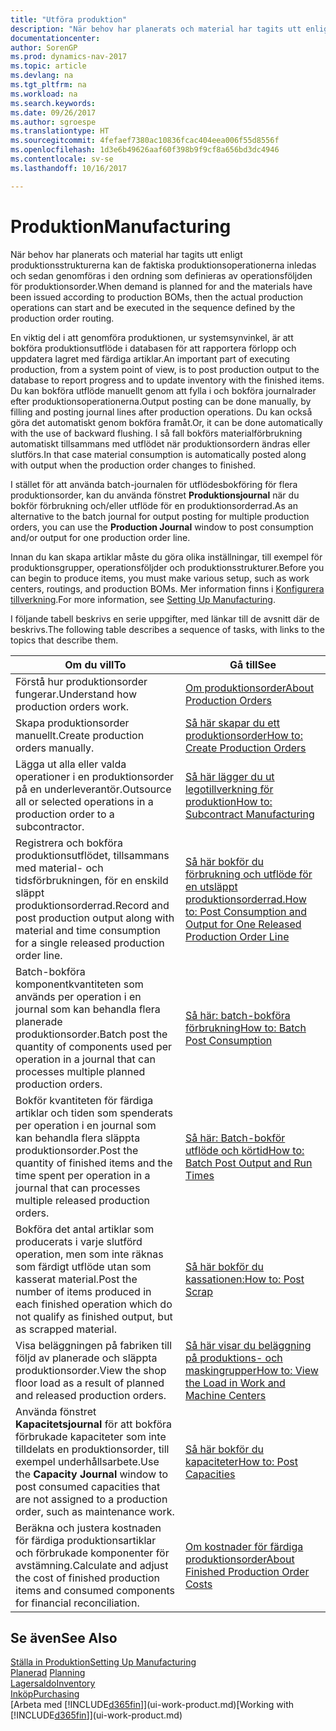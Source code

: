 ```yaml
---
title: "Utföra produktion"
description: "När behov har planerats och material har tagits utt enligt produktionsstrukturerna kan de faktiska produktionsoperationerna inledas och sedan genomföras i den ordning som definieras av operationsföljden för produktionsorder."
documentationcenter: 
author: SorenGP
ms.prod: dynamics-nav-2017
ms.topic: article
ms.devlang: na
ms.tgt_pltfrm: na
ms.workload: na
ms.search.keywords: 
ms.date: 09/26/2017
ms.author: sgroespe
ms.translationtype: HT
ms.sourcegitcommit: 4fefaef7380ac10836fcac404eea006f55d8556f
ms.openlocfilehash: 1d3e6b49626aaf60f398b9f9cf8a656bd3dc4946
ms.contentlocale: sv-se
ms.lasthandoff: 10/16/2017

---
```

# <a name="manufacturing"></a><span data-ttu-id="e73f6-103">Produktion</span><span class="sxs-lookup"><span data-stu-id="e73f6-103">Manufacturing</span></span>
<span data-ttu-id="e73f6-104">När behov har planerats och material har tagits utt enligt produktionsstrukturerna kan de faktiska produktionsoperationerna inledas och sedan genomföras i den ordning som definieras av operationsföljden för produktionsorder.</span><span class="sxs-lookup"><span data-stu-id="e73f6-104">When demand is planned for and the materials have been issued according to production BOMs, then the actual production operations can start and be executed in the sequence defined by the production order routing.</span></span>  

<span data-ttu-id="e73f6-105">En viktig del i att genomföra produktionen, ur systemsynvinkel, är att bokföra produktionsutflöde i databasen för att rapportera förlopp och uppdatera lagret med färdiga artiklar.</span><span class="sxs-lookup"><span data-stu-id="e73f6-105">An important part of executing production, from a system point of view, is to post production output to the database to report progress and to update inventory with the finished items.</span></span> <span data-ttu-id="e73f6-106">Du kan bokföra utflöde manuellt genom att fylla i och bokföra journalrader efter produktionsoperationerna.</span><span class="sxs-lookup"><span data-stu-id="e73f6-106">Output posting can be done manually, by filling and posting journal lines after production operations.</span></span> <span data-ttu-id="e73f6-107">Du kan också göra det automatiskt genom bokföra framåt.</span><span class="sxs-lookup"><span data-stu-id="e73f6-107">Or, it can be done automatically with the use of backward flushing.</span></span> <span data-ttu-id="e73f6-108">I så fall bokförs materialförbrukning automatiskt tillsammans med utflödet när produktionsordern ändras eller slutförs.</span><span class="sxs-lookup"><span data-stu-id="e73f6-108">In that case material consumption is automatically posted along with output when the production order changes to finished.</span></span>  

<span data-ttu-id="e73f6-109">I stället för att använda batch-journalen för utflödesbokföring för flera produktionsorder, kan du använda fönstret **Produktionsjournal** när du bokför förbrukning och/eller utflöde för en produktionsorderrad.</span><span class="sxs-lookup"><span data-stu-id="e73f6-109">As an alternative to the batch journal for output posting for multiple production orders, you can use the **Production Journal** window to post consumption and/or output for one production order line.</span></span>

<span data-ttu-id="e73f6-110">Innan du kan skapa artiklar måste du göra olika inställningar, till exempel för produktionsgrupper, operationsföljder och produktionsstrukturer.</span><span class="sxs-lookup"><span data-stu-id="e73f6-110">Before you can begin to produce items, you must make various setup, such as work centers, routings, and production BOMs.</span></span> <span data-ttu-id="e73f6-111">Mer information finns i [Konfigurera tillverkning](production-configure-production-processes.md).</span><span class="sxs-lookup"><span data-stu-id="e73f6-111">For more information, see [Setting Up Manufacturing](production-configure-production-processes.md).</span></span>

<span data-ttu-id="e73f6-112">I följande tabell beskrivs en serie uppgifter, med länkar till de avsnitt där de beskrivs.</span><span class="sxs-lookup"><span data-stu-id="e73f6-112">The following table describes a sequence of tasks, with links to the topics that describe them.</span></span>   

|<span data-ttu-id="e73f6-113">**Om du vill**</span><span class="sxs-lookup"><span data-stu-id="e73f6-113">**To**</span></span>|<span data-ttu-id="e73f6-114">**Gå till**</span><span class="sxs-lookup"><span data-stu-id="e73f6-114">**See**</span></span>|  
|------------|-------------|  
|<span data-ttu-id="e73f6-115">Förstå hur produktionsorder fungerar.</span><span class="sxs-lookup"><span data-stu-id="e73f6-115">Understand how production orders work.</span></span>|[<span data-ttu-id="e73f6-116">Om produktionsorder</span><span class="sxs-lookup"><span data-stu-id="e73f6-116">About Production Orders</span></span>](production-about-production-orders.md)|
|<span data-ttu-id="e73f6-117">Skapa produktionsorder manuellt.</span><span class="sxs-lookup"><span data-stu-id="e73f6-117">Create production orders manually.</span></span>|[<span data-ttu-id="e73f6-118">Så här skapar du ett produktionsorder</span><span class="sxs-lookup"><span data-stu-id="e73f6-118">How to: Create Production Orders</span></span>](production-how-to-create-production-orders.md)|
|<span data-ttu-id="e73f6-119">Lägga ut alla eller valda operationer i en produktionsorder på en underleverantör.</span><span class="sxs-lookup"><span data-stu-id="e73f6-119">Outsource all or selected operations in a production order to a subcontractor.</span></span>|[<span data-ttu-id="e73f6-120">Så här lägger du ut legotillverkning för produktion</span><span class="sxs-lookup"><span data-stu-id="e73f6-120">How to: Subcontract Manufacturing</span></span>](production-how-to-subcontract-manufacturing.md)|
|<span data-ttu-id="e73f6-121">Registrera och bokföra produktionsutflödet, tillsammans med material- och tidsförbrukningen, för en enskild släppt produktionsorderrad.</span><span class="sxs-lookup"><span data-stu-id="e73f6-121">Record and post production output along with material and time consumption for a single released production order line.</span></span>|[<span data-ttu-id="e73f6-122">Så här bokför du förbrukning och utflöde för en utsläppt produktionsorderrad.</span><span class="sxs-lookup"><span data-stu-id="e73f6-122">How to: Post Consumption and Output for One Released Production Order Line</span></span>](production-how-to-register-consumption-and-output.md)|  
|<span data-ttu-id="e73f6-123">Batch-bokföra komponentkvantiteten som används per operation i en journal som kan behandla flera planerade produktionsorder.</span><span class="sxs-lookup"><span data-stu-id="e73f6-123">Batch post the quantity of components used per operation in a journal that can processes multiple planned production orders.</span></span>|[<span data-ttu-id="e73f6-124">Så här: batch-bokföra förbrukning</span><span class="sxs-lookup"><span data-stu-id="e73f6-124">How to: Batch Post Consumption</span></span>](production-how-to-post-consumption.md)|
|<span data-ttu-id="e73f6-125">Bokför kvantiteten för färdiga artiklar och tiden som spenderats per operation i en journal som kan behandla flera släppta produktionsorder.</span><span class="sxs-lookup"><span data-stu-id="e73f6-125">Post the quantity of finished items and the time spent per operation in a journal that can processes multiple released production orders.</span></span>|[<span data-ttu-id="e73f6-126">Så här: Batch-bokför utflöde och körtid</span><span class="sxs-lookup"><span data-stu-id="e73f6-126">How to: Batch Post Output and Run Times</span></span>](production-how-to-post-output-quantity.md)|  
|<span data-ttu-id="e73f6-127">Bokföra det antal artiklar som producerats i varje slutförd operation, men som inte räknas som färdigt utflöde utan som kasserat material.</span><span class="sxs-lookup"><span data-stu-id="e73f6-127">Post the number of items produced in each finished operation which do not qualify as finished output, but as scrapped material.</span></span>|[<span data-ttu-id="e73f6-128">Så här bokför du kassationen:</span><span class="sxs-lookup"><span data-stu-id="e73f6-128">How to: Post Scrap</span></span>](production-how-to-post-scrap.md)|
|<span data-ttu-id="e73f6-129">Visa beläggningen på fabriken till följd av planerade och släppta produktionsorder.</span><span class="sxs-lookup"><span data-stu-id="e73f6-129">View the shop floor load as a result of planned and released production orders.</span></span>|[<span data-ttu-id="e73f6-130">Så här visar du beläggning på produktions- och maskingrupper</span><span class="sxs-lookup"><span data-stu-id="e73f6-130">How to: View the Load in Work and Machine Centers</span></span>](production-how-to-view-the-load-on-work-centers.md)|      
|<span data-ttu-id="e73f6-131">Använda fönstret **Kapacitetsjournal** för att bokföra förbrukade kapaciteter som inte tilldelats en produktionsorder, till exempel underhållsarbete.</span><span class="sxs-lookup"><span data-stu-id="e73f6-131">Use the **Capacity Journal** window to post consumed capacities that are not assigned to a production order, such as maintenance work.</span></span>|[<span data-ttu-id="e73f6-132">Så här bokför du kapaciteter</span><span class="sxs-lookup"><span data-stu-id="e73f6-132">How to: Post Capacities</span></span>](production-how-to-post-capacities.md)|  
|<span data-ttu-id="e73f6-133">Beräkna och justera kostnaden för färdiga produktionsartiklar och förbrukade komponenter för avstämning.</span><span class="sxs-lookup"><span data-stu-id="e73f6-133">Calculate and adjust the cost of finished production items and consumed components for financial reconciliation.</span></span>|[<span data-ttu-id="e73f6-134">Om kostnader för färdiga produktionsorder</span><span class="sxs-lookup"><span data-stu-id="e73f6-134">About Finished Production Order Costs</span></span>](finance-about-finished-production-order-costs.md)|  

## <a name="see-also"></a><span data-ttu-id="e73f6-135">Se även</span><span class="sxs-lookup"><span data-stu-id="e73f6-135">See Also</span></span>  
[<span data-ttu-id="e73f6-136">Ställa in Produktion</span><span class="sxs-lookup"><span data-stu-id="e73f6-136">Setting Up Manufacturing</span></span>](production-configure-production-processes.md)  
<span data-ttu-id="e73f6-137">[Planerad](production-planning.md)    </span><span class="sxs-lookup"><span data-stu-id="e73f6-137">[Planning](production-planning.md)    </span></span>  
[<span data-ttu-id="e73f6-138">Lagersaldo</span><span class="sxs-lookup"><span data-stu-id="e73f6-138">Inventory</span></span>](inventory-manage-inventory.md)  
[<span data-ttu-id="e73f6-139">Inköp</span><span class="sxs-lookup"><span data-stu-id="e73f6-139">Purchasing</span></span>](purchasing-manage-purchasing.md)  
<span data-ttu-id="e73f6-140">[Arbeta med [!INCLUDE[d365fin](includes/d365fin_md.md)]](ui-work-product.md)</span><span class="sxs-lookup"><span data-stu-id="e73f6-140">[Working with [!INCLUDE[d365fin](includes/d365fin_md.md)]](ui-work-product.md)</span></span>

